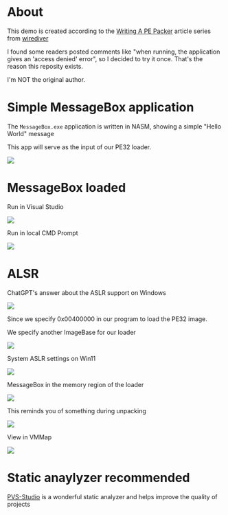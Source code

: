# About

This demo is created according to the [Writing A PE Packer] article series from [wirediver]

I found some readers posted comments like "when running, the application gives an 'access denied' error", so I decided to try it once. That's the reason this reposity exists.

I'm NOT the original author.

# Simple MessageBox application

The `MessageBox.exe` application is written in NASM, showing a simple "Hello World" message

This app will serve as the input of our PE32 loader.

![](https://github.com/walkingsk/simplest_pe32_loader/blob/main/Preview/C_MessageBox.png)

# MessageBox loaded

Run in Visual Studio

![](https://github.com/walkingsk/simplest_pe32_loader/blob/main/Preview/0_Debug_Within_IDE.png)

Run in local CMD Prompt

![](https://github.com/walkingsk/simplest_pe32_loader/blob/main/Preview/1_Run_CMD.png)

# ALSR

ChatGPT's answer about the ASLR support on Windows

![](https://github.com/walkingsk/simplest_pe32_loader/blob/main/Preview/6_ASLR_Support.png)

Since we specify 0x00400000 in our program to load the PE32 image.

We specify another ImageBase for our loader

![](https://github.com/walkingsk/simplest_pe32_loader/blob/main/Preview/2_Specify_ImageBase.png)

System ASLR settings on Win11

![](https://github.com/walkingsk/simplest_pe32_loader/blob/main/Preview/5_System_ASLR.png)

MessageBox in the memory region of the loader

![](https://github.com/walkingsk/simplest_pe32_loader/blob/main/Preview/8_x32dbg_PE32Base.png)

This reminds you of something during unpacking

![](https://github.com/walkingsk/simplest_pe32_loader/blob/main/Preview/9_x32dbg_DumpMemoryToFile.png)

View in VMMap

![](https://github.com/walkingsk/simplest_pe32_loader/blob/main/Preview/B_VMMap_ALSR_LoaderBase.png)

# Static anaylyzer recommended

[PVS-Studio] is a wonderful static analyzer and helps improve the quality of projects


[Writing A PE Packer]: <https://wirediver.com/tutorial-writing-a-pe-packer-part-1/>
[wirediver]: <https://wirediver.com>
[PVS-Studio]: <https://pvs-studio.com/en/>
